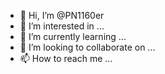 - 👋 Hi, I’m @PN1160er
- 👀 I’m interested in ...
- 🌱 I’m currently learning ...
- 💞️ I’m looking to collaborate on ...
- 📫 How to reach me ...

<!---
PN1160er/PN1160er is a ✨ special ✨ repository because its `README.md` (this file) appears on your GitHub profile.
You can click the Preview link to take a look at your changes.
--->
